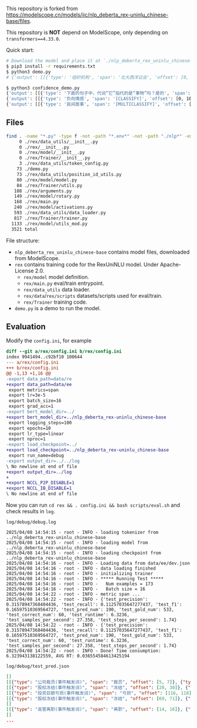 This repository is forked from https://modelscope.cn/models/iic/nlp_deberta_rex-uninlu_chinese-base/files.

This repository is **NOT** depend on ModelScope, only depending on `transformers==4.33.0`.

Quick start:

```bash
# Download the model and place it at `./nlp_deberta_rex_uninlu_chinese-base`.
$ pip3 install -r requirements.txt
$ python3 demo.py
# {'output': [[{'type': '组织机构', 'span': '北大西洋议会', 'offset': [0, 6]}], [{'type': '地理位置', 'span': '西班牙', 'offset': [14, 17]}], [{'type': '地理位置', 'span': '巴塞罗那', 'offset': [17, 21]}]]}
```

```bash
$ python3 confidence_demo.py 
{'output': [[{'type': '下面的句子中，代词“它”指代的是“事物”吗？是的', 'span': '[CLASSIFY]', 'offset': [0, 10], 'confidence': 0.6947}]]}
{'output': [[{'type': '负向情感', 'span': '[CLASSIFY]', 'offset': [0, 10], 'confidence': 0.9969}]]}
{'output': [[{'type': '民间故事', 'span': '[MULTICLASSIFY]', 'offset': [0, 15], 'confidence': 0.674}], [{'type': '童话', 'span': '[MULTICLASSIFY]', 'offset': [0, 15], 'confidence': 0.812}]]}
```


## Files

```bash
find . -name "*.py" -type f -not -path "*.env*" -not -path "./nlp*" -exec wc -l {} + | sort -n
     0 ./rex/data_utils/__init__.py
     0 ./rex/__init__.py
     0 ./rex/model/__init__.py
     0 ./rex/Trainer/__init__.py
     3 ./rex/data_utils/token_config.py
    73 ./demo.py
    73 ./rex/data_utils/position_id_utils.py
    80 ./rex/model/model.py
    84 ./rex/Trainer/utils.py
   108 ./rex/arguments.py
   149 ./rex/model/rotary.py
   168 ./rex/main.py
   240 ./rex/model/activations.py
   593 ./rex/data_utils/data_loader.py
   817 ./rex/Trainer/trainer.py
  1133 ./rex/model/utils_mod.py
  3521 total
```

File structure:

- `nlp_deberta_rex_uninlu_chinese-base` contains model files, downloaded from ModelScope.
- `rex` contains training code for the RexUniNLU model. Under Apache-License 2.0.
  - `rex/model` model definition.
  - `rex/main.py` eval/train entrypoint.
  - `rex/data_utils` data loader.
  - `rex/data`/`rex/scripts` datasets/scripts used for eval/train.
  - `rex/Trainer` training code.
- `demo.py` is a demo to run the model.

## Evaluation

Modify the `config.ini`, for example

```diff
diff --git a/rex/config.ini b/rex/config.ini
index 9941494..c92bf10 100644
--- a/rex/config.ini
+++ b/rex/config.ini
@@ -1,13 +1,16 @@
-export data_path=data/re
+export data_path=data/ee
 export metrics=span
 export lr=3e-5
 export batch_size=16
 export grad_acc=1
-export bert_model_dir=../
+export bert_model_dir=../nlp_deberta_rex-uninlu_chinese-base
 export logging_steps=100
 export epochs=10
 export lr_type=linear
 export nproc=1
-export load_checkpoint=../
+export load_checkpoint=../nlp_deberta_rex-uninlu_chinese-base
 export run_name=debug
-export output_dir=../../log
\ No newline at end of file
+export output_dir=../log
+
+export NCCL_P2P_DISABLE=1
+export NCCL_IB_DISABLE=1
\ No newline at end of file
```

Now you can run `cd rex && . config.ini && bash scripts/eval.sh` and check results in `log`.

`log/debug/debug.log`

```log
2025/04/08 14:54:15 - root - INFO - loading tokenizer from ../nlp_deberta_rex-uninlu_chinese-base
2025/04/08 14:54:15 - root - INFO - loading model from ../nlp_deberta_rex-uninlu_chinese-base
2025/04/08 14:54:15 - root - INFO - loading checkpoint from ../nlp_deberta_rex-uninlu_chinese-base
2025/04/08 14:54:16 - root - INFO - Loading data from data/ee/dev.json
2025/04/08 14:54:16 - root - INFO - data loading finished
2025/04/08 14:54:16 - root - INFO - initializing trainer
2025/04/08 14:54:16 - root - INFO - ***** Running Test *****
2025/04/08 14:54:16 - root - INFO -   Num examples = 173
2025/04/08 14:54:16 - root - INFO -   Batch size = 16
2025/04/08 14:54:22 - root - INFO - metric span ...
2025/04/08 14:54:22 - root - INFO - {'test_precision': 0.31578947368404436, 'test_recall': 0.11257035647277437, 'test_f1': 0.16597510369564727, 'test_pred_num': 190, 'test_gold_num': 533, 'test_correct_num': 60, 'test_runtime': 6.3236, 'test_samples_per_second': 27.358, 'test_steps_per_second': 1.74}
2025/04/08 14:54:22 - root - INFO - {'test_precision': 0.31578947368404436, 'test_recall': 0.11257035647277437, 'test_f1': 0.16597510369564727, 'test_pred_num': 190, 'test_gold_num': 533, 'test_correct_num': 60, 'test_runtime': 6.3236, 'test_samples_per_second': 27.358, 'test_steps_per_second': 1.74}
2025/04/08 14:54:22 - root - INFO - Done! Time consumption: 6.323943138122559, AVG RT: 0.036554584613425194
```

`log/debug/test_pred.json`

```json
[]
[[{"type": "公司裁员(事件触发词)", "span": "裁员", "offset": [5, 7]}, {"type": "主体企业", "span": "可口可乐", "offset": [0, 4]}]]
[[{"type": "股权冻结(事件触发词)", "span": "冻结", "offset": [28, 30]}, {"type": "披露时间", "span": "2020年1月18日", "offset": [5, 15]}], [{"type": "股权冻结(事件触发词)", "span": "冻结", "offset": [28, 30]}, {"type": "主体企业", "span": "佛山市中基投资有限公司", "offset": [30, 41]}]]
[[{"type": "投资巨额亏损(事件触发词)", "span": "亏损", "offset": [116, 118]}, {"type": "披露时间", "span": "4月30日", "offset": [69, 74]}], [{"type": "高管离职(事件触发词)", "span": "辞职", "offset": [60, 62]}, {"type": "披露时间", "span": "4月30日", "offset": [69, 74]}], [{"type": "投资巨额亏损(事件触发词)", "span": "亏损", "offset": [116, 118]}, {"type": "主体企业", "span": "软银集团", "offset": [83, 87]}], [{"type": "高管离职(事件触发词)", "span": "辞职", "offset": [60, 62]}, {"type": "主体企业", "span": "WeWork", "offset": [105, 111]}]]
[[{"type": "股权冻结(事件触发词)", "span": "冻结", "offset": [69, 71]}, {"type": "披露时间", "span": "2018年10月11日", "offset": [5, 16]}], [{"type": "股权冻结(事件触发词)", "span": "冻结", "offset": [69, 71]}, {"type": "主体企业", "span": "重庆玖威医疗科技有限公司", "offset": [19, 31]}]]
[]
[[{"type": "高管离职(事件触发词)", "span": "离职", "offset": [14, 16]}, {"type": "主体企业", "span": "西藏珠峰资源股份有限公司", "offset": [65, 77]}]]
[]
...
```